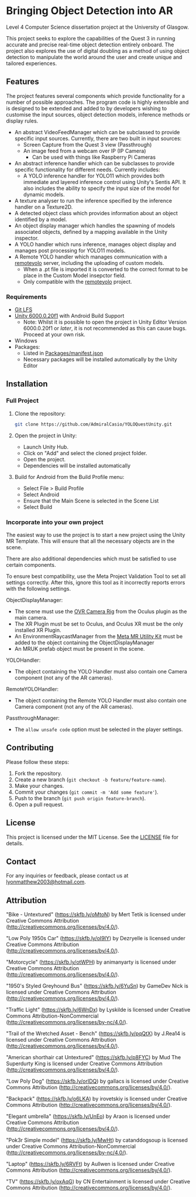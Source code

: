 # Bringing Object Detection into AR

Level 4 Computer Science dissertation project at the University of Glasgow.

This project seeks to explore the capabilities of the Quest 3 in running accurate and precise real-time object detection entirely onboard. The project also explores the use of digital doubling as a method of using object detection to manipulate the world around the user and create unique and tailored experiences.

## Features

The project features several components which provide functionality for a number of possible approaches. The program code is highly extensible and is designed to be extended and added to by developers wishing to customise the input sources, object detection models, inference methods or display rules.

- An abstract VideoFeedManager which can be subclassed to provide specific input sources. Currently, there are two built in input sources:
    - Screen Capture from the Quest 3 view (Passthrough)
    - An image feed from a webcam over IP (IP Camera)
        - Can be used with things like Raspberry Pi Cameras
- An abstract inference handler which can be subclasses to provide specific functionality for different needs. Currently includes:
    - A YOLO inference handler for YOLO11 which provides both immediate and layered inference control using Unity's Sentis API. It also includes the ability to specify the input size of the model for dynamic models.
- A texture analyser to run the inference specified by the inference handler on a Texture2D.
- A detected object class which provides information about an object identified by a model.
- An object display manager which handles the spawning of models associated objects, defined by a mapping available in the Unity inspector.
- A YOLO handler which runs inference, manages object display and manages post processing for YOLO11 models.
- A Remote YOLO handler which manages communication with a [remoteyolo](https://github.com/matthewlyon23/remoteyolo) server, including the uploading of custom models.
    - When a .pt file is imported it is converted to the correct format to be place in the Custom Model insepctor field.
    - Only compatible with the [remoteyolo](https://github.com/matthewlyon23/remoteyolo) project.

### Requirements

- [Git LFS](https://git-lfs.com/)
- [Unity 6000.0.20f1](https://unity.com/releases/editor/whats-new/6000.0.20#installs) with Android Build Support
  - Note: Whilst it is possible to open the project in Unity Editor Version 6000.0.20f1 or *later*, it is not recommended as this can cause bugs. Proceed at your own risk.
- Windows
- Packages:
  - Listed in [Packages/manifest.json](Packages/manifest.json)
  - Necessary packages will be installed automatically by the Unity Editor

## Installation

### Full Project

1. Clone the repository:
    ```sh
    git clone https://github.com/AdmiralCasio/YOLOQuestUnity.git
    ```
2. Open the project in Unity:
    - Launch Unity Hub.
    - Click on "Add" and select the cloned project folder.
    - Open the project.
    - Dependencies will be installed automatically

3. Build for Android from the Build Profile menu:
    - Select File > Build Profile
    - Select Android
    - Ensure that the Main Scene is selected in the Scene List
    - Select Build

### Incorporate into your own project

The easiest way to use the project is to start a new project using the Unity MR Template. This will ensure that all the necessary objects are in the scene.

There are also additional dependencies which must be satisfied to use certain components.

To ensure best compatibility, use the Meta Project Validation Tool to set all settings correctly. After this, ignore this tool as it incorrectly reports errors with the following settings.

ObjectDisplayManager:
- The scene must use the [OVR Camera Rig](https://developers.meta.com/horizon/documentation/unity/unity-ovrcamerarig/) from the Oculus plugin as the main camera.
- The XR Plugin must be set to Oculus, and Oculus XR must be the only installed XR Plugin.
- An EnvironmentRaycastManager from the [Meta MR Utility Kit](https://developer.oculus.com/documentation/unity/unity-meta-mr-utility-kit/) must be added to the object containing the ObjectDisplayManager
- An MRUK prefab object must be present in the scene.

YOLOHandler:
- The object containing the YOLO Handler must also contain one Camera component (not any of the AR cameras).

RemoteYOLOHandler:
- The object containing the Remote YOLO Handler must also contain one Camera component (not any of the AR cameras).

PassthroughManager:
- The `allow unsafe code` option must be selected in the player settings.

## Contributing

Please follow these steps:

1. Fork the repository.
2. Create a new branch (`git checkout -b feature/feature-name`).
3. Make your changes.
4. Commit your changes (`git commit -m 'Add some feature'`).
5. Push to the branch (`git push origin feature-branch`).
6. Open a pull request.

## License

This project is licensed under the MIT License. See the [LICENSE](LICENSE) file for details.

## Contact

For any inquiries or feedback, please contact us at [lyonmatthew2003@hotmail.com](mailto:lyonmatthew2003@hotmail.com).

## Attribution

"Bike - Untextured" (https://skfb.ly/oMtoN) by Mert Tetik is licensed under Creative Commons Attribution (http://creativecommons.org/licenses/by/4.0/).

"Low Poly 1950s Car" (https://skfb.ly/oI9IY) by Dezryelle is licensed under Creative Commons Attribution (http://creativecommons.org/licenses/by/4.0/).

"Motorcycle" (https://skfb.ly/otWPH) by animanyarty is licensed under Creative Commons Attribution (http://creativecommons.org/licenses/by/4.0/).

"1950's Styled Greyhound Bus" (https://skfb.ly/6YuSn) by GameDev Nick is licensed under Creative Commons Attribution (http://creativecommons.org/licenses/by/4.0/).

"Traffic Light" (https://skfb.ly/6WnDx) by Lyskilde is licensed under Creative Commons Attribution-NonCommercial (http://creativecommons.org/licenses/by-nc/4.0/).

"Trail of the Wretched Asset - Bench" (https://skfb.ly/pqQtX) by J.Rea14 is licensed under Creative Commons Attribution (http://creativecommons.org/licenses/by/4.0/).

"American shorthair cat Untextured" (https://skfb.ly/p8FYC) by Mud The Superdurty King is licensed under Creative Commons Attribution (http://creativecommons.org/licenses/by/4.0/).

"Low Poly Dog" (https://skfb.ly/orIDQ) by gallacs is licensed under Creative Commons Attribution (http://creativecommons.org/licenses/by/4.0/).

"Backpack" (https://skfb.ly/o6LKA) by irovetskiy is licensed under Creative Commons Attribution (http://creativecommons.org/licenses/by/4.0/).

"Elegant umbrella" (https://skfb.ly/UnEo) by Araon is licensed under Creative Commons Attribution (http://creativecommons.org/licenses/by/4.0/).

"Pok3r Simple model" (https://skfb.ly/MwHt) by catanddogsoup is licensed under Creative Commons Attribution-NonCommercial (http://creativecommons.org/licenses/by-nc/4.0/).

"Laptop" (https://skfb.ly/6RVFt) by Aullwen is licensed under Creative Commons Attribution (http://creativecommons.org/licenses/by/4.0/).

"TV" (https://skfb.ly/oxAqG) by CN Entertainment is licensed under Creative Commons Attribution (http://creativecommons.org/licenses/by/4.0/).
